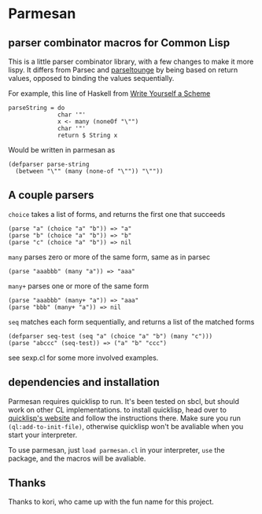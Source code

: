 # Parmesan
## parser combinator macros for Common Lisp

This is a little parser combinator library, with a few changes to make it more lispy. 
It differs from Parsec and [parseltounge](https://github.com/VincentToups/parseltongue) 
by being based on return values, opposed to binding the values sequentially.

For example, this line of Haskell from [Write Yourself a Scheme](https://en.wikibooks.org/wiki/Write_Yourself_a_Scheme_in_48_Hours)

    parseString = do
                  char '"'
                  x <- many (noneOf "\"")
                  char '"'
                  return $ String x
                  
Would be written in parmesan as

    (defparser parse-string 
      (between "\"" (many (none-of "\"")) "\""))
      
## A couple parsers

`choice` takes a list of forms, and returns the first one that succeeds

    (parse "a" (choice "a" "b")) => "a"
    (parse "b" (choice "a" "b")) => "b"
    (parse "c" (choice "a" "b")) => nil
    
`many` parses zero or more of the same form, same as in parsec

    (parse "aaabbb" (many "a")) => "aaa"

`many+` parses one or more of the same form

    (parse "aaabbb" (many+ "a")) => "aaa"
    (parse "bbb" (many+ "a")) => nil
    
`seq` matches each form sequentially, and returns a list of the matched forms
    
    (defparser seq-test (seq "a" (choice "a" "b") (many "c")))
    (parse "abccc" (seq-test)) => ("a" "b" "ccc")
    
see sexp.cl for some more involved examples.

## dependencies and installation

Parmesan requires quicklisp to run. It's been tested on sbcl, but should work on other CL implementations.
to install quicklisp, head over to [quicklisp's website](https://www.quicklisp.org/beta/) and follow the instructions there.
Make sure you run `(ql:add-to-init-file)`, otherwise quicklisp won't be avaliable when you start your interpreter.

To use parmesan, just `load parmesan.cl` in your interpreter, `use` the package, and the macros will be avaliable.

## Thanks

Thanks to kori, who came up with the fun name for this project.
